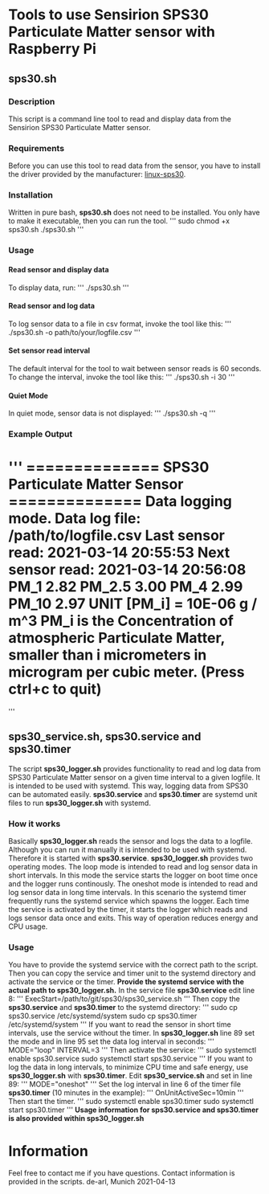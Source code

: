 # Tools to use Sensirion SPS30 Particulate Matter sensor with Raspberry Pi
## sps30.sh
### Description
This script is a command line tool to read and display data from the Sensirion SPS30 Particulate Matter sensor.
### Requirements
Before you can use this tool to read data from the sensor, you have to install the driver provided by the manufacturer: [linux-sps30](https://github.com/Sensirion/linux-sps30).
### Installation
Written in pure bash, **sps30.sh** does not need to be installed. You only have to make it executable, then you can run the tool.
'''
sudo chmod +x sps30.sh
./sps30.sh
'''
### Usage
#### Read sensor and display data
To display data, run:
'''
./sps30.sh
''' 
#### Read sensor and log data
To log sensor data to a file in csv format, invoke the tool like this:
'''
./sps30.sh -o path/to/your/logfile.csv
'''
#### Set sensor read interval
The default interval for the tool to wait between sensor reads is 60 seconds. 
To change the interval, invoke the tool like this:
'''
./sps30.sh -i 30
'''
#### Quiet Mode
In quiet mode, sensor data is not displayed:
'''
./sps30.sh -q
'''
### Example Output
'''
==============  SPS30 Particulate Matter Sensor  ==============
 Data logging mode.
Data log file: /path/to/logfile.csv
Last sensor read: 2021-03-14 20:55:53
Next sensor read: 2021-03-14 20:56:08
	PM_1	2.82
	PM_2.5	3.00
	PM_4	2.99
	PM_10	2.97
UNIT [PM_i] = 10E-06 g / m^3
PM_i is the Concentration of atmospheric Particulate Matter,
smaller than i micrometers in microgram per cubic meter.
(Press ctrl+c to quit)
===============================================================
'''
## sps30_service.sh, sps30.service and sps30.timer
The script **sps30_logger.sh** provides functionality to read and
log data from SPS30 Particulate Matter sensor on a given time interval
to a given logfile. It is intended to be used with systemd. This way, 
logging data from SPS30 can be automated easily. **sps30.service** and 
**sps30.timer** are systemd unit files to run **sps30_logger.sh** with 
systemd.  
### How it works
Basically **sps30_logger.sh** reads the sensor and logs the data to 
a logfile. Although you can run it manually it is intended to be used
with systemd. Therefore it is started with **sps30.service**. 
**sps30_logger.sh** provides two operating modes. The loop mode is
intended to read and log sensor data in short intervals. In this mode
the service starts the logger on boot time once and the logger runs 
continously.
The oneshot mode is intended to read and log sensor data in long time 
intervals. In this scenario the systemd timer frequently runs the 
systemd service which spawns the logger. Each time the service is 
activated by the timer, it starts the logger which reads and logs sensor
data once and exits. This way of operation reduces energy and CPU usage.
### Usage
You have to provide the systemd service with the correct 
path to the script. Then you can copy the service and timer unit to 
the systemd directory and activate the service or the timer. 
__Provide the systemd service with the actual path to **sps30_logger.sh**.__ 
In the service file **sps30.service** edit line 8:
'''
ExecStart=/path/to/git/sps30/sps30_service.sh
'''
Then copy the **sps30.service** and **sps30.timer** to the systemd directory:
'''
sudo cp sps30.service /etc/systemd/system
sudo cp sps30.timer /etc/systemd/system
'''
If you want to read the sensor in short time intervals, use the service without 
the timer. In **sps30_logger.sh** line 89 set the mode and in line 95 set 
the data log interval in seconds:
'''
MODE="loop"
INTERVAL=3
'''
Then activate the service:
'''
sudo systemctl enable sps30.service
sudo systemctl start sps30.service
'''
If you want to log the data in long intervals, to minimize CPU time and 
safe energy, use **sps30_logger.sh** with **sps30.timer**. Edit 
**sps30_service.sh** and set in line 89:
'''
MODE="oneshot"
'''
Set the log interval in line 6 of the timer file **sps30.timer** 
(10 minutes in the example):
'''
OnUnitActiveSec=10min
'''
Then start the timer.
'''
sudo systemctl enable sps30.timer
sudo systemctl start sps30.timer
'''
**Usage information for sps30.service and sps30.timer is also 
provided within sps30_logger.sh**
# Information
Feel free to contact me if you have questions. Contact information
is provided in the scripts.
                                            de-arl,      Munich 2021-04-13
